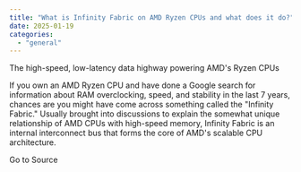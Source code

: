 ```yaml
---
title: "What is Infinity Fabric on AMD Ryzen CPUs and what does it do?"
date: 2025-01-19
categories: 
  - "general"
---
```


The high-speed, low-latency data highway powering AMD's Ryzen CPUs

If you own an AMD Ryzen CPU and have done a Google search for information about RAM overclocking, speed, and stability in the last 7 years, chances are you might have come across something called the "Infinity Fabric." Usually brought into discussions to explain the somewhat unique relationship of AMD CPUs with high-speed memory, Infinity Fabric is an internal interconnect bus that forms the core of AMD's scalable CPU architecture.

Go to Source

